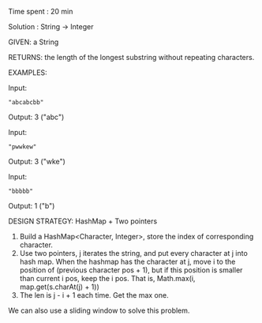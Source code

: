 Time spent : 20 min

Solution : String -> Integer	

GIVEN: a String

RETURNS: the length of the longest substring without repeating characters.

EXAMPLES:

Input: 

```
"abcabcbb"
```

Output: 3 ("abc")

Input: 

```
"pwwkew"
```

Output: 3 ("wke")

Input: 

```
"bbbbb"
```

Output: 1 ("b")

DESIGN STRATEGY: HashMap + Two pointers



1. Build a HashMap<Character, Integer>, store the index of corresponding character.
2. Use two pointers, j iterates the string, and put every character at j into hash map. When the hashmap has the character at j, move i to the position of (previous character pos + 1), but if this position is smaller than current i pos, keep the i pos. That is, Math.max(i, map.get(s.charAt(j) + 1))
3. The len is j - i + 1 each time. Get the max one.



We can also use a sliding window to solve this problem.